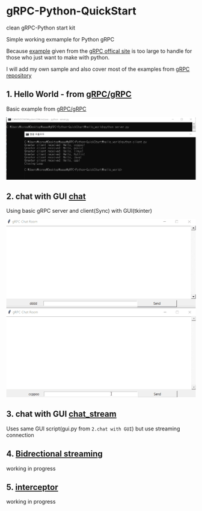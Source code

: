 # gRPC-Python-QuickStart

clean gRPC-Python start kit

Simple working exmample for Python gRPC

Because [example](https://github.com/grpc/grpc) given from the
[gRPC offical site](https://grpc.io/docs/languages/python/quickstart/) is too large to handle for those who just want to make with python.

I will add my own sample and also cover most of the examples from [gRPC repository](https://github.com/grpc/grpc/tree/master/examples/python)

## 1. Hello World - from [gRPC/gRPC](https://github.com/grpc/grpc)

Basic example from [gRPC/gRPC](https://github.com/grpc/grpc)

![hello_world_image](./hello_world/images/preview.PNG)

## 2. chat with GUI [chat](./chat/README.md)

Using basic gRPC server and client(Sync) with GUI(tkinter)

![chat_example_image](./chat/images/gRPC_chat.gif)

## 3. chat with GUI [chat_stream](./chat_stream/README.md)

Uses same GUI script(gui.py from `2.chat with GUI`) but use streaming connection

## 4. [Bidrectional streaming](./bidirection/README.md)

working in progress

## 5. [interceptor](./interceptor/README.md)

working in progress
